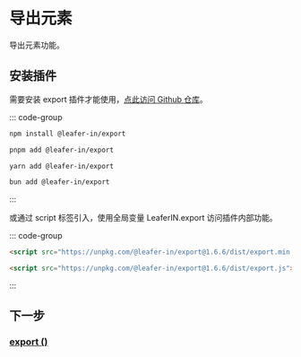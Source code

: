 # 导出元素

导出元素功能。

## 安装插件

需要安装 export 插件才能使用，[点此访问 Github 仓库](https://github.com/leaferjs/leafer-in/tree/main/packages/export)。

::: code-group

```sh [npm]
npm install @leafer-in/export
```

```sh [pnpm]
pnpm add @leafer-in/export
```

```sh [yarn]
yarn add @leafer-in/export
```

```sh [bun]
bun add @leafer-in/export
```

:::

或通过 script 标签引入，使用全局变量 LeaferIN.export 访问插件内部功能。

::: code-group

```html [export.min]
<script src="https://unpkg.com/@leafer-in/export@1.6.6/dist/export.min.js"></script>
```

```html [export]
<script src="https://unpkg.com/@leafer-in/export@1.6.6/dist/export.js"></script>
```

<!-- https://unpkg.com 无法访问时，可替换为 https://cdn.jsdelivr.net/npm -->

:::

## 下一步

### [export ()](/reference/UI/export.md)
